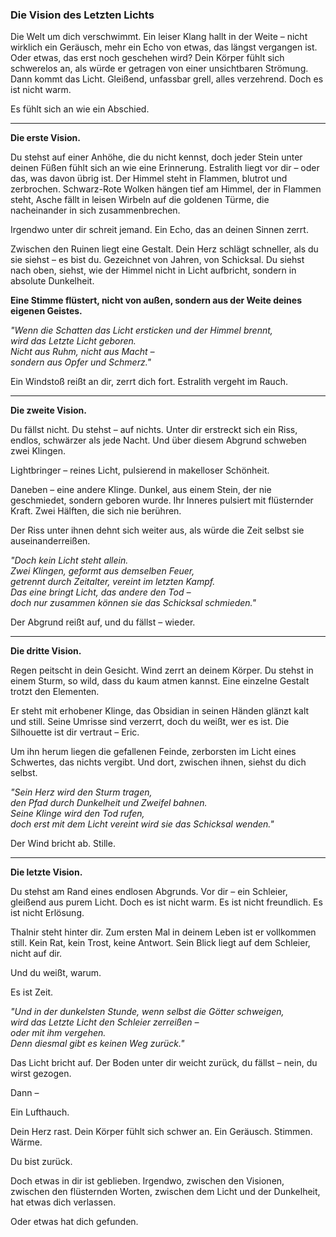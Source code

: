 ### **Die Vision des Letzten Lichts**

Die Welt um dich verschwimmt. Ein leiser Klang hallt in der Weite – nicht wirklich ein Geräusch, mehr ein Echo von etwas, das längst vergangen ist. Oder etwas, das erst noch geschehen wird? Dein Körper fühlt sich schwerelos an, als würde er getragen von einer unsichtbaren Strömung. Dann kommt das Licht. Gleißend, unfassbar grell, alles verzehrend. Doch es ist nicht warm.

Es fühlt sich an wie ein Abschied.

---

**Die erste Vision.**

Du stehst auf einer Anhöhe, die du nicht kennst, doch jeder Stein unter deinen Füßen fühlt sich an wie eine Erinnerung. Estralith liegt vor dir – oder das, was davon übrig ist. Der Himmel steht in Flammen, blutrot und zerbrochen. Schwarz-Rote Wolken hängen tief am Himmel, der in Flammen steht, Asche fällt in leisen Wirbeln auf die goldenen Türme, die nacheinander in sich zusammenbrechen.

Irgendwo unter dir schreit jemand. Ein Echo, das an deinen Sinnen zerrt.

Zwischen den Ruinen liegt eine Gestalt. Dein Herz schlägt schneller, als du sie siehst – es bist du. Gezeichnet von Jahren, von Schicksal. Du siehst nach oben, siehst, wie der Himmel nicht in Licht aufbricht, sondern in absolute Dunkelheit.

**Eine Stimme flüstert, nicht von außen, sondern aus der Weite deines eigenen Geistes.**

_"Wenn die Schatten das Licht ersticken und der Himmel brennt,  
wird das Letzte Licht geboren.  
Nicht aus Ruhm, nicht aus Macht –  
sondern aus Opfer und Schmerz."_

Ein Windstoß reißt an dir, zerrt dich fort. Estralith vergeht im Rauch.

---

**Die zweite Vision.**

Du fällst nicht. Du stehst – auf nichts. Unter dir erstreckt sich ein Riss, endlos, schwärzer als jede Nacht. Und über diesem Abgrund schweben zwei Klingen.

Lightbringer – reines Licht, pulsierend in makelloser Schönheit.

Daneben – eine andere Klinge. Dunkel, aus einem Stein, der nie geschmiedet, sondern geboren wurde. Ihr Inneres pulsiert mit flüsternder Kraft. Zwei Hälften, die sich nie berühren.

Der Riss unter ihnen dehnt sich weiter aus, als würde die Zeit selbst sie auseinanderreißen.

_"Doch kein Licht steht allein.  
Zwei Klingen, geformt aus demselben Feuer,  
getrennt durch Zeitalter, vereint im letzten Kampf.  
Das eine bringt Licht, das andere den Tod –  
doch nur zusammen können sie das Schicksal schmieden."_

Der Abgrund reißt auf, und du fällst – wieder.

---

**Die dritte Vision.**

Regen peitscht in dein Gesicht. Wind zerrt an deinem Körper. Du stehst in einem Sturm, so wild, dass du kaum atmen kannst. Eine einzelne Gestalt trotzt den Elementen.

Er steht mit erhobener Klinge, das Obsidian in seinen Händen glänzt kalt und still. Seine Umrisse sind verzerrt, doch du weißt, wer es ist. Die Silhouette ist dir vertraut – Eric.

Um ihn herum liegen die gefallenen Feinde, zerborsten im Licht eines Schwertes, das nichts vergibt. Und dort, zwischen ihnen, siehst du dich selbst.

_"Sein Herz wird den Sturm tragen,  
den Pfad durch Dunkelheit und Zweifel bahnen.  
Seine Klinge wird den Tod rufen,  
doch erst mit dem Licht vereint wird sie das Schicksal wenden."_

Der Wind bricht ab. Stille.

---

**Die letzte Vision.**

Du stehst am Rand eines endlosen Abgrunds. Vor dir – ein Schleier, gleißend aus purem Licht. Doch es ist nicht warm. Es ist nicht freundlich. Es ist nicht Erlösung.

Thalnir steht hinter dir. Zum ersten Mal in deinem Leben ist er vollkommen still. Kein Rat, kein Trost, keine Antwort. Sein Blick liegt auf dem Schleier, nicht auf dir.

Und du weißt, warum.

Es ist Zeit.

_"Und in der dunkelsten Stunde, wenn selbst die Götter schweigen,  
wird das Letzte Licht den Schleier zerreißen –  
oder mit ihm vergehen.  
Denn diesmal gibt es keinen Weg zurück."_

Das Licht bricht auf. Der Boden unter dir weicht zurück, du fällst – nein, du wirst gezogen.

Dann –

Ein Lufthauch.

Dein Herz rast. Dein Körper fühlt sich schwer an. Ein Geräusch. Stimmen. Wärme.

Du bist zurück.

Doch etwas in dir ist geblieben. Irgendwo, zwischen den Visionen, zwischen den flüsternden Worten, zwischen dem Licht und der Dunkelheit, hat etwas dich verlassen.

Oder etwas hat dich gefunden.